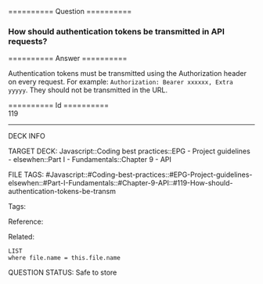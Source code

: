 ========== Question ==========  

### How should authentication tokens be transmitted in API requests?  

========== Answer ==========  

Authentication tokens must be transmitted using the Authorization header on every request. For example: `Authorization: Bearer xxxxxx, Extra yyyyy`. They should not be transmitted in the URL.

========== Id ==========  
119

---

DECK INFO

TARGET DECK: Javascript::Coding best practices::EPG - Project guidelines - elsewhen::Part I - Fundamentals::Chapter 9 - API

FILE TAGS: #Javascript::#Coding-best-practices::#EPG-Project-guidelines-elsewhen::#Part-I-Fundamentals::#Chapter-9-API::#119-How-should-authentication-tokens-be-transm

Tags:

Reference:

Related:

```dataview
LIST
where file.name = this.file.name
````
QUESTION STATUS: Safe to store
